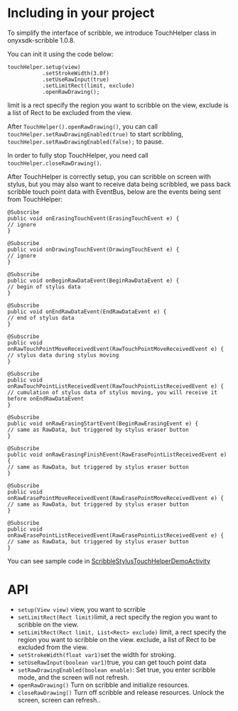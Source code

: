 # Including in your project
To simplify the interface of scribble, we introduce TouchHelper class in onyxsdk-scribble 1.0.8.

You can init it using the code below:
```
touchHelper.setup(view)
           .setStrokeWidth(3.0f)
           .setUseRawInput(true)
           .setLimitRect(limit, exclude)
           .openRawDrawing();
```
limit is a rect specify the region you want to scribble on the view, exclude is a list of Rect to be excluded from the view.

After `TouchHelper().openRawDrawing()`, you can call `touchHelper.setRawDrawingEnabled(true)` to start scribbling, ` touchHelper.setRawDrawingEnabled(false);` to pause.

In order to fully stop TouchHelper, you need call ` touchHelper.closeRawDrawing()`.

After TouchHelper is correctly setup, you can scribble on screen with stylus, but you may also want to receive data being scribbled, we pass back scribble touch point data with EventBus, below are the events being sent from TouchHelper:
```
@Subscribe
public void onErasingTouchEvent(ErasingTouchEvent e) {
// ignore
}

@Subscribe
public void onDrawingTouchEvent(DrawingTouchEvent e) {
// ignore
}

@Subscribe
public void onBeginRawDataEvent(BeginRawDataEvent e) {
// begin of stylus data
}

@Subscribe
public void onEndRawDataEvent(EndRawDataEvent e) {
// end of stylus data
}

@Subscribe
public void onRawTouchPointMoveReceivedEvent(RawTouchPointMoveReceivedEvent e) {
// stylus data during stylus moving
}

@Subscribe
public void onRawTouchPointListReceivedEvent(RawTouchPointListReceivedEvent e) {
// cumulation of stylus data of stylus moving, you will receive it before onEndRawDataEvent
}

@Subscribe
public void onRawErasingStartEvent(BeginRawErasingEvent e) {
// same as RawData, but triggered by stylus eraser button
}

@Subscribe
public void onRawErasingFinishEvent(RawErasePointListReceivedEvent e) {
// same as RawData, but triggered by stylus eraser button
}

@Subscribe
public void onRawErasePointMoveReceivedEvent(RawErasePointMoveReceivedEvent e) {
// same as RawData, but triggered by stylus eraser button
}

@Subscribe
public void onRawErasePointListReceivedEvent(RawErasePointListReceivedEvent e) {
// same as RawData, but triggered by stylus eraser button
}
```
You can see sample code in [ScribbleStylusTouchHelperDemoActivity](../app/sample/src/main/java/com/onyx/android/sample/ScribbleStylusTouchHelperDemoActivity.java)

# API

 - `setup(View view)` view, you want to scrrible 
 - `setLimitRect(Rect limit)`limit, a rect specify the region you want to scribble on the view.
 - `setLimitRect(Rect limit, List<Rect> exclude)` limit, a rect specify the region you want to scribble on the view. exclude, a list of Rect to be excluded from the view.
 - `setStrokeWidth(float var1)`set the width for stroking.
 - `setUseRawInput(boolean var1)`true, you can get touch point data
 - `setRawDrawingEnabled(boolean enable)`: Set true, you enter scribble mode, and the screen will not refresh.
 - `openRawDrawing()` Turn on scribble and initialize resources.
 - `closeRawDrawing()` Turn off scribble and release resources. Unlock the screen, screen can refresh..